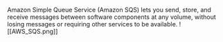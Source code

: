 Amazon Simple Queue Service (Amazon SQS) lets you send, store, and receive messages between software components at any volume, without losing messages or requiring other services to be available.
![[AWS_SQS.png]]